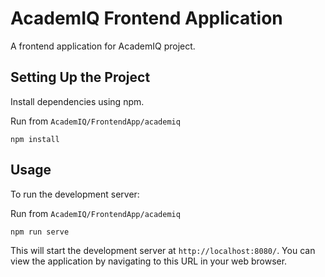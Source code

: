 # AcademIQ Frontend Application

A frontend application for AcademIQ project.

## Setting Up the Project
Install dependencies using npm.

Run from `AcademIQ/FrontendApp/academiq`

```console
npm install
```

## Usage

To run the development server:

Run from `AcademIQ/FrontendApp/academiq`

```console
npm run serve
```

This will start the development server at `http://localhost:8080/`. You can view the application by navigating to this URL in your web browser.
